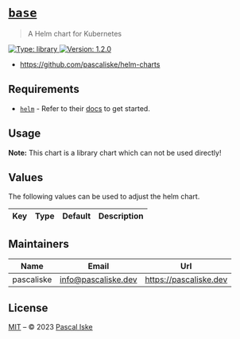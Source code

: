 # [`base`](https://charts.pascaliske.dev)

> A Helm chart for Kubernetes

[![Type: library](https://img.shields.io/badge/Type-library-informational?style=flat-square) ](https://charts.pascaliske.dev)[![Version: 1.2.0](https://img.shields.io/badge/Version-1.2.0-informational?style=flat-square) ](https://charts.pascaliske.dev)

* <https://github.com/pascaliske/helm-charts>

## Requirements

- [`helm`](https://helm.sh) - Refer to their [docs](https://helm.sh/docs) to get started.

## Usage

**Note:** This chart is a library chart which can not be used directly!

## Values

The following values can be used to adjust the helm chart.

| Key | Type | Default | Description |
|-----|------|---------|-------------|

## Maintainers

| Name | Email | Url |
| ---- | ------ | --- |
| pascaliske | <info@pascaliske.dev> | <https://pascaliske.dev> |

## License

[MIT](../LICENSE.md) – © 2023 [Pascal Iske](https://pascaliske.dev)

